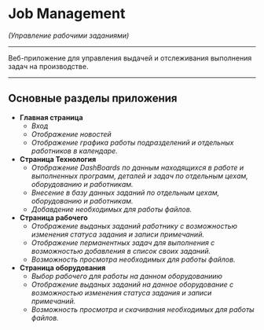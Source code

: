 # Job Management
*(Управление рабочими заданиями)*
___
Веб-приложение для управления выдачей и отслеживания выполнения задач на производстве.
___
## Основные разделы приложения
+ **Главная страница**
   + *Вход*
   + *Отображение новостей*
   + *Отображение графика работы подразделений и отдельных работников в календаре.*
+ **Страница Технология**
  + *Отображение DashBoards по данным находящихся в работе и выполненных программ, деталей и задач по отдельным 
    цехам, оборудованию и работникам.*
  + *Внесение в базу данных заданий по отдельным цехам, оборудованию и работникам.*
  + *Добавдение необходимых для работы файлов.*
+ **Страница рабочего**
  + *Отображение выданых заданий работнику с возможностью изменения статуса задания и записи примечаний.*
  + *Отображение перманентных задач для выполнения с возможностью добавления в список своих заданий.*
  + *Возможность просмотра необходимых для работы файлов.*
+ **Страница оборудования**
  + *Выбор рабочего для работы на данном оборудованиию*
  + *Отображение выданых заданий на данное оборудование с возможностью изменения статуса задания и записи примечаний.*
  + *Возможность просмотра и скачивания необходимых для работы файлов.*